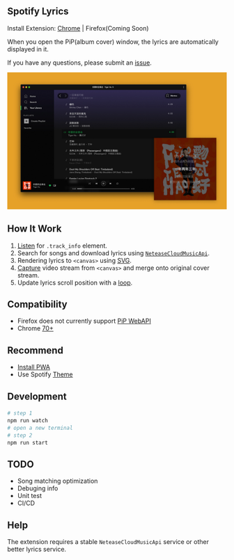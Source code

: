 ## Spotify Lyrics

Install Extension: [Chrome](https://chrome.google.com/webstore/detail/spotify-lyrics/mkjfooclbdgjdclepjeepbmmjaclipod) | Firefox(Coming Soon)

When you open the PiP(album cover) window, the lyrics are automatically displayed in it.

If you have any questions, please submit an [issue](https://github.com/mantou132/Spotify-Lyrics/issues).

<img src="./screenshot/screenshot2.jpg">

## How It Work

1. [Listen](https://developer.mozilla.org/en-US/docs/Web/API/MutationObserver) for `.track_info` element.
2. Search for songs and download lyrics using [`NeteaseCloudMusicApi`](https://github.com/Binaryify/NeteaseCloudMusicApi).
3. Rendering lyrics to `<canvas>` using [SVG](https://developer.mozilla.org/en-US/docs/Web/SVG/Element/foreignObject).
4. [Capture](https://developer.mozilla.org/en-US/docs/Web/API/HTMLCanvasElement/captureStream) video stream from `<canvas>` and merge onto original cover stream.
5. Update lyrics scroll position with a [loop](https://developer.mozilla.org/en-US/docs/Web/API/WindowOrWorkerGlobalScope/setTimeout).

## Compatibility

* Firefox does not currently support [PiP WebAPI](https://bugzilla.mozilla.org/show_bug.cgi?id=1463402)
* Chrome [70+](https://caniuse.com/#feat=picture-in-picture)

## Recommend

* [Install PWA](https://support.google.com/chrome/answer/9658361)
* Use Spotify [Theme](https://userstyles.org/styles/168705/spotify)

## Development

```bash
# step 1
npm run watch
# open a new terminal
# step 2
npm run start
```

## TODO

* Song matching optimization
* Debuging info
* Unit test
* CI/CD

## Help

The extension requires a stable `NeteaseCloudMusicApi` service or
other better lyrics service.